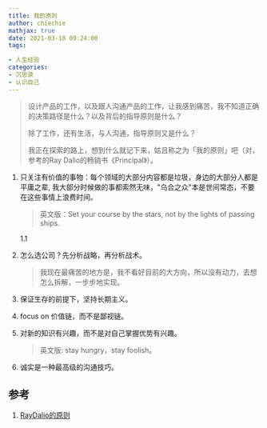 ```yaml
---
title: 我的原则
author: chiechie
mathjax: true
date: 2021-03-18 09:24:00
tags:

- 人生经验
categories: 
- 沉思录
- 认识自己
---
```

> 设计产品的工作，以及跟人沟通产品的工作，让我感到痛苦，我不知道正确的决策路径是什么？以及背后的指导原则是什么？
> 
> 除了工作，还有生活，与人沟通，指导原则又是什么？
> 
> 我正在探索的路上，想到什么就记下来，姑且称之为「我的原则」吧（对，参考的Ray Dalio的畅销书《Principal》）。


1. 只关注有价值的事物：每个领域的大部分内容都是垃圾，身边的大部分人都是平庸之辈, 我大部分时候做的事都索然无味，"乌合之众"本是世间常态，不要在这些事情上浪费时间。 
   
   > 英文版：Set your course by the stars, not by the lights of passing ships. 
   
   1.1 
   
2. 怎么选公司？先分析战略，再分析战术。
   
   > 我现在最痛苦的地方是，我不看好目前的大方向，所以没有动力，去想怎么拆解，一步步地实现。
   
3. 保证生存的前提下，坚持长期主义。
4. focus on 价值链，而不是鄙视链。
5. 对新的知识有兴趣，而不是对自己掌握优势有兴趣。
   
   > 英文版: stay hungry，stay foolish。

6. 诚实是一种最高级的沟通技巧。




## 参考
1. [RayDalio的原则](https://weread.qq.com/web/reader/848324405e0fe08483ab6a4kc7432af0210c74d97b01b1c)